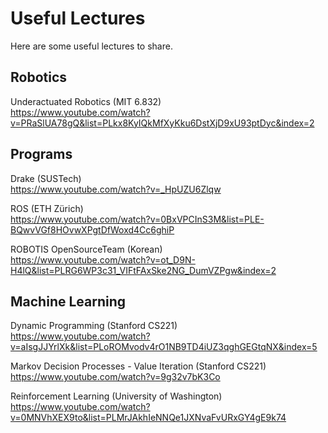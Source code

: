 # Useful Lectures

Here are some useful lectures to share.

## Robotics

Underactuated Robotics (MIT 6.832) <br> 
https://www.youtube.com/watch?v=PRaSlUA78gQ&list=PLkx8KyIQkMfXyKku6DstXjD9xU93ptDyc&index=2 <br>

## Programs

Drake (SUSTech) <br> 
https://www.youtube.com/watch?v=_HpUZU6Zlqw 

ROS (ETH Zürich) <br>
https://www.youtube.com/watch?v=0BxVPCInS3M&list=PLE-BQwvVGf8HOvwXPgtDfWoxd4Cc6ghiP 

ROBOTIS OpenSourceTeam (Korean) <br>
https://www.youtube.com/watch?v=ot_D9N-H4lQ&list=PLRG6WP3c31_VIFtFAxSke2NG_DumVZPgw&index=2

## Machine Learning

Dynamic Programming (Stanford CS221) <br>
https://www.youtube.com/watch?v=aIsgJJYrlXk&list=PLoROMvodv4rO1NB9TD4iUZ3qghGEGtqNX&index=5

Markov Decision Processes - Value Iteration (Stanford CS221) <br>
https://www.youtube.com/watch?v=9g32v7bK3Co

Reinforcement Learning (University of Washington) <br>
https://www.youtube.com/watch?v=0MNVhXEX9to&list=PLMrJAkhIeNNQe1JXNvaFvURxGY4gE9k74

